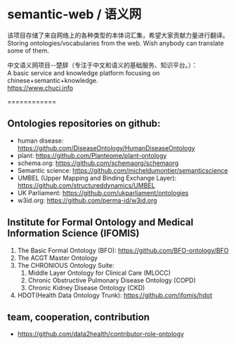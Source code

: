 semantic-web / 语义网
============

该项目存储了来自网络上的各种类型的本体词汇集，希望大家贡献力量进行翻译。  
Storing ontologies/vocabularies from the web. Wish anybody can translate some of them.  

中文语义网项目--楚辞（专注于中文和语义的基础服务、知识平台。）：  
A basic service and knowledge platform focusing on chinese+semantic+knowledge.  
https://www.chuci.info  

============
## Ontologies repositories on github:  
* human disease: https://github.com/DiseaseOntology/HumanDiseaseOntology  
* plant: https://github.com/Planteome/plant-ontology  
* schema.org: https://github.com/schemaorg/schemaorg  
* Semantic science: https://github.com/micheldumontier/semanticscience  
* UMBEL (Upper Mapping and Binding Exchange Layer): https://github.com/structureddynamics/UMBEL  
* UK Parliament: https://github.com/ukparliament/ontologies
* w3id.org: https://github.com/perma-id/w3id.org  


## Institute for Formal Ontology and Medical Information Science (IFOMIS)
1. The Basic Formal Ontology (BFO): https://github.com/BFO-ontology/BFO
2. The ACGT Master Ontology
3. The CHRONIOUS Ontology Suite:
    1. Middle Layer Ontology for Clinical Care (MLOCC)
    2. Chronic Obstructive Pulmonary Disease Ontology (COPD)
    3. Chronic Kidney Disease Ontology (CKD)
4. HDOT(Health Data Ontology Trunk): https://github.com/ifomis/hdot

## team, cooperation, contribution
* https://github.com/data2health/contributor-role-ontology
